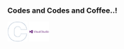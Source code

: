 
<h3> Codes and Codes and Coffee..!</h3>

<div style={flex-direction: row}>

<img src="https://github.com/devicons/devicon/blob/master/icons/c/c-line.svg" alt="c" width="45" height="45"/>
<img src="https://github.com/devicons/devicon/blob/master/icons/visualstudio/visualstudio-plain-wordmark.svg" alt="visual studio" width="45" height="45" />
